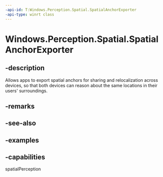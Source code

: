 ```yaml
---
-api-id: T:Windows.Perception.Spatial.SpatialAnchorExporter
-api-type: winrt class
---
```


<!-- Class syntax.
public class SpatialAnchorExporter 
-->

# Windows.Perception.Spatial.SpatialAnchorExporter

## -description
Allows apps to export spatial anchors for sharing and relocalization across devices, so that both devices can reason about the same locations in their users' surroundings.

## -remarks

## -see-also

## -examples

## -capabilities
spatialPerception
